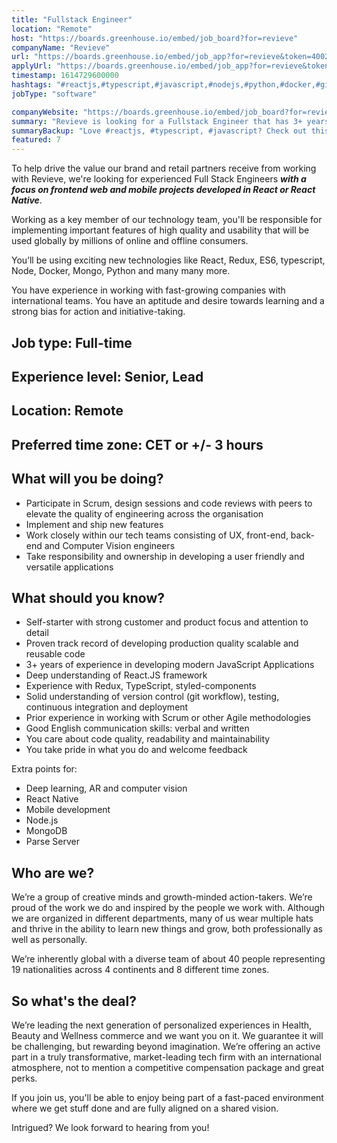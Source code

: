 ```yaml
---
title: "Fullstack Engineer"
location: "Remote"
host: "https://boards.greenhouse.io/embed/job_board?for=revieve"
companyName: "Revieve"
url: "https://boards.greenhouse.io/embed/job_app?for=revieve&token=4002367004"
applyUrl: "https://boards.greenhouse.io/embed/job_app?for=revieve&token=4002367004#app"
timestamp: 1614729600000
hashtags: "#reactjs,#typescript,#javascript,#nodejs,#python,#docker,#git,#branding,#ui/ux,#mongodb"
jobType: "software"

companyWebsite: "https://boards.greenhouse.io/embed/job_board?for=revieve"
summary: "Revieve is looking for a Fullstack Engineer that has 3+ years of experience in developing modern JavaScript Applications."
summaryBackup: "Love #reactjs, #typescript, #javascript? Check out this job post!"
featured: 7
---
```


To help drive the value our brand and retail partners receive from working with Revieve, we're looking for experienced Full Stack Engineers **_with a_** **_focus on frontend web and mobile projects developed in React or React Native_**.

Working as a key member of our technology team, you'll be responsible for implementing important features of high quality and usability that will be used globally by millions of online and offline consumers.

You’ll be using exciting new technologies like React, Redux, ES6, typescript, Node, Docker, Mongo, Python and many many more.

You have experience in working with fast-growing companies with international teams. You have an aptitude and desire towards learning and a strong bias for action and initiative-taking.

## Job type: Full-time

## Experience level: Senior, Lead

## Location: Remote

## Preferred time zone: CET or +/- 3 hours

## What will you be doing?

*   Participate in Scrum, design sessions and code reviews with peers to elevate the quality of engineering across the organisation
*   Implement and ship new features
*   Work closely within our tech teams consisting of UX, front-end, back-end and Computer Vision engineers
*   Take responsibility and ownership in developing a user friendly and versatile applications

## What should you know?  

*   Self-starter with strong customer and product focus and attention to detail
*   Proven track record of developing production quality scalable and reusable code
*   3+ years of experience in developing modern JavaScript Applications 
*   Deep understanding of React.JS framework
*   Experience with Redux, TypeScript, styled-components
*   Solid understanding of version control (git workflow), testing, continuous integration and deployment
*   Prior experience in working with Scrum or other Agile methodologies 
*   Good English communication skills: verbal and written
*   You care about code quality, readability and maintainability
*   You take pride in what you do and welcome feedback

Extra points for:

*   Deep learning, AR and computer vision
*   React Native
*   Mobile development
*   Node.js
*   MongoDB
*   Parse Server

## Who are we?

We’re a group of creative minds and growth-minded action-takers. We’re proud of the work we do and inspired by the people we work with. Although we are organized in different departments, many of us wear multiple hats and thrive in the ability to learn new things and grow, both professionally as well as personally.

We’re inherently global with a diverse team of about 40 people representing 19 nationalities across 4 continents and 8 different time zones.

## So what's the deal?

We’re leading the next generation of personalized experiences in Health, Beauty and Wellness commerce and we want you on it. We guarantee it will be challenging, but rewarding beyond imagination. We’re offering an active part in a truly transformative, market-leading tech firm with an international atmosphere, not to mention a competitive compensation package and great perks.

If you join us, you'll be able to enjoy being part of a fast-paced environment where we get stuff done and are fully aligned on a shared vision.

Intrigued? We look forward to hearing from you!
